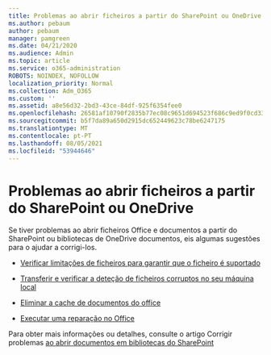 ```yaml
---
title: Problemas ao abrir ficheiros a partir do SharePoint ou OneDrive
ms.author: pebaum
author: pebaum
manager: pamgreen
ms.date: 04/21/2020
ms.audience: Admin
ms.topic: article
ms.service: o365-administration
ROBOTS: NOINDEX, NOFOLLOW
localization_priority: Normal
ms.collection: Adm_O365
ms.custom: ''
ms.assetid: a8e56d32-2bd3-43ce-84df-925f6354fee0
ms.openlocfilehash: 26581af10790f2835b77ec08c9651d694523f686c9ed9f0cd3330b631cde4dc9
ms.sourcegitcommit: b5f7da89a650d2915dc652449623c78be6247175
ms.translationtype: MT
ms.contentlocale: pt-PT
ms.lasthandoff: 08/05/2021
ms.locfileid: "53944646"
---
```

# <a name="problems-opening-files-from-sharepoint-or-onedrive"></a>Problemas ao abrir ficheiros a partir do SharePoint ou OneDrive 


Se tiver problemas ao abrir ficheiros Office e documentos a partir do SharePoint ou bibliotecas de OneDrive documentos, eis algumas sugestões para o ajudar a corrigi-los.

- [Verificar limitações de ficheiros para garantir que o ficheiro é suportado](https://support.office.com/article/Invalid-file-names-and-file-types-in-OneDrive-OneDrive-for-Business-and-SharePoint-64883a5d-228e-48f5-b3d2-eb39e07630fa)

- [Transferir e verificar a deteção de ficheiros corruptos no seu máquina local](https://support.office.com/article/How-to-recover-missing-deleted-or-corrupted-items-in-SharePoint-Online-and-OneDrive-for-Business-3d748edf-c072-46c9-81a4-4989056ebc87[])

- [Eliminar a cache de documentos do office](https://support.office.com/article/Delete-your-Office-Document-Cache-b1d3765e-d71b-4bb8-99ca-acd22c42995d)

- [Executar uma reparação no Office](https://support.office.com/Article/Repair-an-Office-application-7821d4b6-7c1d-4205-aa0e-a6b40c5bb88b)

Para obter mais informações ou detalhes, consulte o artigo Corrigir problemas [ao abrir documentos em bibliotecas do SharePoint](https://support.office.com/article/Fix-problems-opening-documents-in-SharePoint-libraries-31329FA1-4AD0-47FC-95D8-BB0C5B12A536)

